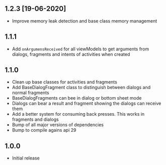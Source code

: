 ## 1.2.3 [19-06-2020]

- Improve memory leak detection and base class memory management

## 1.1.1

- Add `onArgumensReceived` for all viewModels to get arguments from dialogs, fragments and intents of activities when created

## 1.1.0

- Clean up base classes for activities and fragments
- Add BaseDialogFragment class to distinguish between dialogs and normal fragments
- BaseDialogFragments can bee in dialog or bottom sheet mode
- Dialogs can bear a result and fragment showing the dialogs can receive them
- Add a better system for consuming back presses. This works in fragments and dialogs
- Bump of all major versions of dependencies
- Bump to compile agains api 29

## 1.0.0

- Initial release